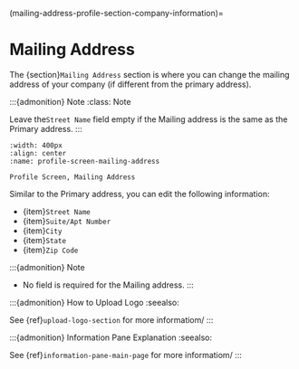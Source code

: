 
(mailing-address-profile-section-company-information)=
# Mailing Address

The {section}`Mailing Address` section is where you can change the mailing address of your company (if different from the primary address).

:::{admonition} Note
:class: Note

Leave the``Street Name`` field empty if the Mailing address is the same as the Primary address.
:::

```{lazyfigure}  ../../_static/solo_app/Profile/information-section/mailing-address-zoomed-in.webp
:width: 400px
:align: center
:name: profile-screen-mailing-address

Profile Screen, Mailing Address 
```

Similar to the Primary address, you can edit the following information:

- {item}`Street Name`
- {item}`Suite/Apt Number`
- {item}`City`
- {item}`State`
- {item}`Zip Code`



:::{admonition} Note

- No field is required for the Mailing address.
:::

:::{admonition} How to Upload Logo
:seealso:

See {ref}`upload-logo-section` for more informatiom/
:::

:::{admonition} Information Pane Explanation
:seealso:

See {ref}`information-pane-main-page` for more informatiom/
:::
